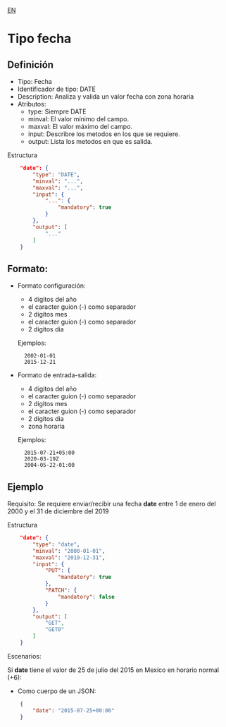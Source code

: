 [EN](DATE.md)
# Tipo fecha

## Definición
* Tipo: Fecha
* Identificador de tipo: DATE
* Description: Analiza y valida un valor fecha con zona horaria
* Atributos:
  * type: Siempre DATE
  * minval: El valor mínimo del campo.
  * maxval: El valor máximo del campo.
  * input: Describre los metodos en los que se requiere.
  * output: Lista los metodos en que es salida.

Estructura
```json
	"date": {
		"type": "DATE",
		"minval": "...",
		"maxval": "...",
		"input": {
			"...": {
				"mandatory": true
			}
		},
		"output": [
			"..."
		]
	}

```
## Formato:
* Formato configuración:
  * 4 digitos del año
  * el caracter guion (-) como separador
  * 2 digitos mes
  * el caracter guion (-) como separador
  * 2 digitos dia

  Ejemplos:
  ```text
	2002-01-01
	2015-12-21
  ```
* Formato de entrada-salida:
  * 4 digitos del año
  * el caracter guion (-) como separador
  * 2 digitos mes
  * el caracter guion (-) como separador
  * 2 digitos dia
  * zona horaria

  Ejemplos:
  ```text
	2015-07-21+05:00
	2020-03-19Z
	2004-05-22-01:00
  ```

## Ejemplo

Requisito: Se requiere enviar/recibir una fecha __date__ entre 1 de enero del 2000 y el 31 de diciembre del 2019

Estructura
```json
	"date": {
		"type": "date",
		"minval": "2000-01-01",
		"maxval": "2019-12-31",
		"input": {
			"PUT": {
				"mandatory": true
			},
			"PATCH": {
				"mandatory": false
			}
		},
		"output": [
			"GET",
			"GET0"
		]
	}
```

Escenarios:

Si __date__ tiene el valor de 25 de julio del 2015 en Mexico en horario normal (+6):
* Como cuerpo de un JSON:
```json
	{
		"date": "2015-07-25+00:06"
	}
```

